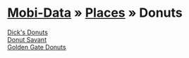 [Mobi-Data]( ../../index.html) &raquo; [Places]( ../index.html )  &raquo; Donuts
=================================================================================


[Dick's Donuts]( dicks-donuts/index.html )  
[Donut Savant]( donut-savant/index.html)  
[Golden Gate Donuts]( golden-gate-donuts/index.html)   